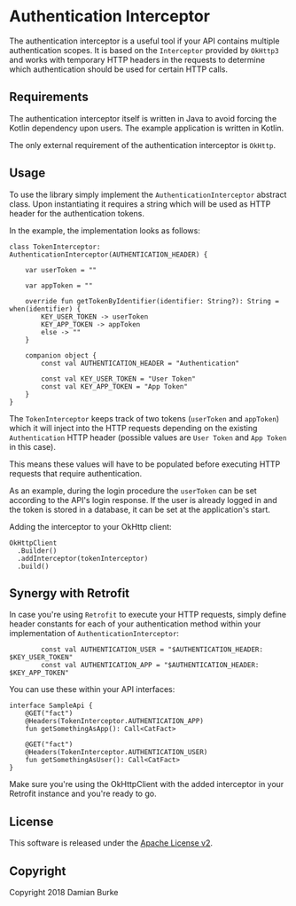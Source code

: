 # Authentication Interceptor

The authentication interceptor is a useful tool if your API contains multiple authentication scopes. 
It is based on the `Interceptor` provided by `OkHttp3` and works with temporary HTTP headers in the requests to 
determine which authentication should be used for certain HTTP calls.

## Requirements

The authentication interceptor itself is written in Java to avoid forcing the Kotlin dependency upon users. The 
example application is written in Kotlin.

The only external requirement of the authentication interceptor is `OkHttp`.

## Usage

To use the library simply implement the `AuthenticationInterceptor` abstract class. Upon instantiating it requires
a string which will be used as HTTP header for the authentication tokens.

In the example, the implementation looks as follows:

    class TokenInterceptor: AuthenticationInterceptor(AUTHENTICATION_HEADER) {

        var userToken = ""

        var appToken = ""

        override fun getTokenByIdentifier(identifier: String?): String = when(identifier) {
            KEY_USER_TOKEN -> userToken
            KEY_APP_TOKEN -> appToken
            else -> ""
        }

        companion object {
            const val AUTHENTICATION_HEADER = "Authentication"

            const val KEY_USER_TOKEN = "User Token"
            const val KEY_APP_TOKEN = "App Token"
        }
    }
    
The `TokenInterceptor` keeps track of two tokens (`userToken` and `appToken`) which it will inject into the HTTP requests
depending on the existing `Authentication` HTTP header (possible values are `User Token` and `App Token` in this case).

This means these values will have to be populated before executing HTTP requests that require authentication.

As an example, during the login procedure the `userToken` can be set according to the API's login response.
If the user is already logged in and the token is stored in a database, it can be set at the application's start.

Adding the interceptor to your OkHttp client:

    OkHttpClient
      .Builder()
      .addInterceptor(tokenInterceptor)
      .build()

## Synergy with Retrofit 

In case you're using `Retrofit` to execute your HTTP requests, simply define header constants for each of your authentication
method within your implementation of `AuthenticationInterceptor`:

            const val AUTHENTICATION_USER = "$AUTHENTICATION_HEADER: $KEY_USER_TOKEN"
            const val AUTHENTICATION_APP = "$AUTHENTICATION_HEADER: $KEY_APP_TOKEN"

You can use these within your API interfaces:

    interface SampleApi {
        @GET("fact")
        @Headers(TokenInterceptor.AUTHENTICATION_APP)
        fun getSomethingAsApp(): Call<CatFact>

        @GET("fact")
        @Headers(TokenInterceptor.AUTHENTICATION_USER)
        fun getSomethingAsUser(): Call<CatFact>
    }

Make sure you're using the OkHttpClient with the added interceptor in your Retrofit instance and you're ready to go.


## License

This software is released under the [Apache License v2](https://www.apache.org/licenses/LICENSE-2.0). 
 
## Copyright

Copyright 2018 Damian Burke
